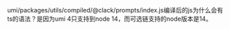umi/packages/utils/compiled/@clack/prompts/index.js编译后的js为什么会有ts的语法？是因为umi 4只支持到node 14，而可选链支持的node版本是14。
